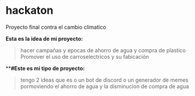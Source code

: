 # hackaton
Proyecto final contra el cambio climatico

**Esta es la idea de mi proyecto:**
>hacer campañas y epocas de ahorro de agua y compra de plastico
>Promover el uso de carroselectricos y su fabicación

****#Este es mi tipo de proyecto:**
>tengo 2 ideas que es o un bot de discord o un generador  de memes pormoviendo el ahorro de agua y la disminucion de compra de agua
